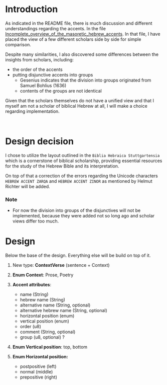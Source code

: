 # Introduction

As indicated in the README file, there is much discussion and different understandings regarding the accents. In the file [Incomplete_overview_of_the_masoretic_hebrew_accents](doc/Incomplete_overview_of_the_masoretic_hebrew_accents). In that file, I have placed the view of a few different scholars side by side for simple comparison.

Despite many similarities, I also discovered some differences between the insights from scholars, including:

- the order of the accents
- putting disjunctive accents into groups
  - Gesenius indicates that the division into groups originated from Samuel Bohlius (1636)
  - contents of the groups are not identical

Given that the scholars themselves do not have a unified view and that I myself am not a scholar of biblical Hebrew at all, I will make a choice regarding implementation.

</br>

# Design decision

I chose to utilize the layout outlined in the `Biblia Hebraica Stuttgartensia` which is a cornerstone of biblical scholarship,  providing essential resources for the study of the Hebrew Bible and its interpretation.

On top of that a correction of the errors regarding the Unicode characters `HEBREW ACCENT ZARQA` and `HEBREW ACCENT ZINOR` as mentioned by Helmut Richter will be added.

### Note

- For now the division into groups of the disjunctives will not be implemented, because they were added not so long ago and scholar views differ too much.


# Design

Below the base of the design. Everything else will be build on top of it.
 
1. New type: **ContextVerse** (sentence + Context)

2. **Enum Context**: Prose, Poetry

3. **Accent attributes**:
   - name (String)
   - hebrew name (String)
   - alternative name (String, optional)
   - alternative hebrew name (String, optional)
   - horizontal position (enum)
   - vertical position (enum)
   - order (u8)
   - comment (String, optional)
   - group (u8, optional) ?

4. **Enum Vertical position**:  top, bottom
5. **Enum Horizontal position:**
   - postpositive (left)
   - normal (middle)
   - prepositive (right)